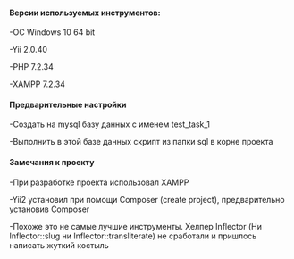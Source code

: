<h4>Версии используемых инструментов:</h4>
<p>-OC Windows 10 64 bit</p>
<p>-Yii 2.0.40</p>
<p>-PHP 7.2.34</p>
<p>-XAMPP 7.2.34</p>
<h4>Предварительные настройки</h4>
<p>-Создать на mysql базу данных с именем test_task_1</p>
<p>-Выполнить в этой базе данных скрипт из папки sql в корне проекта</p>
<h4>Замечания к проекту</h4>
<p>-При разработке проекта использовал XAMPP</p>
<p>-Yii2 установил при помощи Composer (create project), предварительно установив Composer</p>
<p>-Похоже это не самые лучшие инструменты. Хелпер Inflector (Ни Inflector::slug ни Inflector::transliterate) не сработали и пришлось написать жуткий костыль</p>